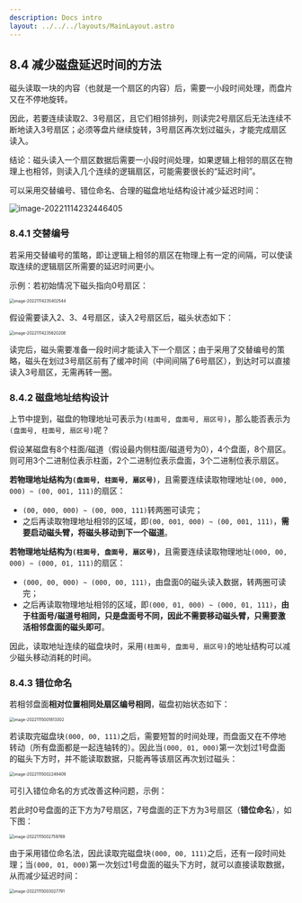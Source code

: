 ```yaml
---
description: Docs intro
layout: ../../../layouts/MainLayout.astro
---
```


## 8.4 减少磁盘延迟时间的方法

磁头读取一块的内容（也就是一个扇区的内容）后，需要一小段时间处理，而盘片又在不停地旋转。

因此，若要连续读取2、3号扇区，且它们相邻排列，则读完2号扇区后无法连续不断地读入3号扇区；必须等盘片继续旋转，3号扇区再次划过磁头，才能完成扇区读入。

结论：磁头读入一个扇区数据后需要一小段时间处理，如果逻辑上相邻的扇区在物理上也相邻，则读入几个连续的逻辑扇区，可能需要很长的“延迟时间”。

可以采用交替编号、错位命名、合理的磁盘地址结构设计减少延迟时间：

![image-20221114232446405](https://images.drshw.tech/images/notes/image-20221114232446405.png)

### 8.4.1 交替编号

若采用交替编号的策略，即让逻辑上相邻的扇区在物理上有一定的间隔，可以使读取连续的逻辑扇区所需要的延迟时间更小。

示例：若初始情况下磁头指向0号扇区：

<img src="https://images.drshw.tech/images/notes/image-20221114235402544.png" alt="image-20221114235402544" style="zoom:50%;" />

假设需要读入2、3、4号扇区，读入2号扇区后，磁头状态如下：

<img src="https://images.drshw.tech/images/notes/image-20221114235620208.png" alt="image-20221114235620208" style="zoom:50%;" />

读完后，磁头需要准备一段时间才能读入下一个扇区；由于采用了交替编号的策略，磁头在划过3号扇区前有了缓冲时间（中间间隔了6号扇区），到达时可以直接读入3号扇区，无需再转一圈。

### 8.4.2 磁盘地址结构设计

上节中提到，磁盘的物理地址可表示为`(柱面号, 盘面号, 扇区号)`，那么能否表示为`(盘面号, 柱面号, 扇区号)`呢？

假设某磁盘有8个柱面/磁道（假设最内侧柱面/磁道号为0），4个盘面，8个扇区。则可用3个二进制位表示柱面，2个二进制位表示盘面，3个二进制位表示扇区。

**若物理地址结构为`(盘面号, 柱面号, 扇区号)`**，且需要连续读取物理地址`(00, 000, 000) ~ (00, 001, 111)`的扇区：

+ `(00, 000, 000) ~ (00, 000, 111)`转两圈可读完；
+ 之后再读取物理地址相邻的区域，即`(00, 001, 000) ~ (00, 001, 111)`，**需要启动磁头臂，将磁头移动到下一个磁道**。

**若物理地址结构为`(柱面号, 盘面号, 扇区号)`**，且需要连续读取物理地址`(000, 00, 000) ~ (000, 01, 111)`的扇区：

+ `(000, 00, 000) ~ (000, 00, 111)`，由盘面0的磁头读入数据，转两圈可读完；
+ 之后再读取物理地址相邻的区域，即`(000, 01, 000) ~ (000, 01, 111)`，**由于柱面号/磁道号相同，只是盘面号不同，因此不需要移动磁头臂，只需要激活相邻盘面的磁头即可**。

因此，读取地址连续的磁盘块时，采用`(柱面号, 盘面号, 扇区号)`的地址结构可以减少磁头移动消耗的时间。

### 8.4.3 错位命名

若相邻盘面**相对位置相同处扇区编号相同**，磁盘初始状态如下：

<img src="https://images.drshw.tech/images/notes/image-20221115001813302.png" alt="image-20221115001813302" style="zoom:50%;" />

若读取完磁盘块`(000, 00, 111)`之后，需要短暂的时间处理，而盘面又在不停地转动（所有盘面都是一起连轴转的）。因此当`(000, 01, 000)`第一次划过1号盘面的磁头下方时，并不能读取数据，只能再等该扇区再次划过磁头：

<img src="https://images.drshw.tech/images/notes/image-20221115002249409.png" alt="image-20221115002249409" style="zoom:50%;" />

可引入错位命名的方式改善这种问题，示例：

若此时0号盘面的正下方为7号扇区，7号盘面的正下方为3号扇区（**错位命名**），如下图：

<img src="https://images.drshw.tech/images/notes/image-20221115002759769.png" alt="image-20221115002759769" style="zoom:50%;" />

由于采用错位命名法，因此读取完磁盘块`(000, 00, 111)`之后，还有一段时间处理；当`(000, 01, 000)`第一次划过1号盘面的磁头下方时，就可以直接读取数据，从而减少延迟时间：

<img src="https://images.drshw.tech/images/notes/image-20221115003027791.png" alt="image-20221115003027791" style="zoom:50%;" />